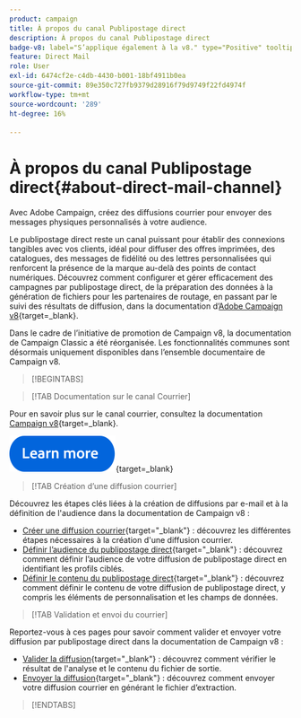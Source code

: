 ```yaml
---
product: campaign
title: À propos du canal Publipostage direct
description: À propos du canal Publipostage direct
badge-v8: label="S’applique également à la v8." type="Positive" tooltip="S’applique également à Campaign v8."
feature: Direct Mail
role: User
exl-id: 6474cf2e-c4db-4430-b001-18bf4911b0ea
source-git-commit: 89e350c727fb9379d28916f79d9749f22fd4974f
workflow-type: tm+mt
source-wordcount: '289'
ht-degree: 16%

---
```



# À propos du canal Publipostage direct{#about-direct-mail-channel}

Avec Adobe Campaign, créez des diffusions courrier pour envoyer des messages physiques personnalisés à votre audience.

Le publipostage direct reste un canal puissant pour établir des connexions tangibles avec vos clients, idéal pour diffuser des offres imprimées, des catalogues, des messages de fidélité ou des lettres personnalisées qui renforcent la présence de la marque au-delà des points de contact numériques. Découvrez comment configurer et gérer efficacement des campagnes par publipostage direct, de la préparation des données à la génération de fichiers pour les partenaires de routage, en passant par le suivi des résultats de diffusion, dans la documentation d’[Adobe Campaign v8](https://experienceleague.adobe.com/docs/campaign/campaign-v8/send/direct-mail.html?lang=fr){target=_blank}.

Dans le cadre de l’initiative de promotion de Campaign v8, la documentation de Campaign Classic a été réorganisée. Les fonctionnalités communes sont désormais uniquement disponibles dans l’ensemble documentaire de Campaign v8.

>[!BEGINTABS]

>[!TAB Documentation sur le canal Courrier]

Pour en savoir plus sur le canal courrier, consultez la documentation [Campaign v8](https://experienceleague.adobe.com/docs/campaign/campaign-v8/send/direct-mail.html?lang=fr){target=_blank}.


[![Image](../../assets/do-not-localize/learn-more-button.svg)](https://experienceleague.adobe.com/docs/campaign/campaign-v8/send/direct-mail.html?lang=fr){target=_blank}


>[!TAB Création d’une diffusion courrier]

Découvrez les étapes clés liées à la création de diffusions par e-mail et à la définition de l&#39;audience dans la documentation de Campaign v8 :

* [Créer une diffusion courrier](https://experienceleague.adobe.com/docs/campaign/campaign-v8/send/direct-mail.html?lang=fr#creating-a-direct-mail-delivery){target="_blank"} : découvrez les différentes étapes nécessaires à la création d&#39;une diffusion courrier.
* [Définir l’audience du publipostage direct](https://experienceleague.adobe.com/docs/campaign/campaign-v8/send/direct-mail.html?lang=fr#creating-a-direct-mail-delivery?lang=fr#defining-the-direct-mail-audience){target="_blank"} : découvrez comment définir l’audience de votre diffusion de publipostage direct en identifiant les profils ciblés.
* [Définir le contenu du publipostage direct](https://experienceleague.adobe.com/docs/campaign/campaign-v8/send/direct-mail.html?lang=fr#creating-a-direct-mail-delivery?lang=fr#defining-the-direct-mail-content){target="_blank"} : découvrez comment définir le contenu de votre diffusion de publipostage direct, y compris les éléments de personnalisation et les champs de données.

>[!TAB Validation et envoi du courrier]

Reportez-vous à ces pages pour savoir comment valider et envoyer votre diffusion par publipostage direct dans la documentation de Campaign v8 :

* [Valider la diffusion](https://experienceleague.adobe.com/docs/campaign/campaign-v8/send/direct-mail.html?lang=fr#creating-a-direct-mail-delivery?lang=fr#defining-the-direct-mail-content){target="_blank"} : découvrez comment vérifier le résultat de l&#39;analyse et le contenu du fichier de sortie.
* [Envoyer la diffusion](https://experienceleague.adobe.com/docs/campaign/campaign-v8/send/direct-mail.html?lang=fr#creating-a-direct-mail-delivery?lang=fr#defining-the-direct-mail-content){target="_blank"} : découvrez comment envoyer votre diffusion courrier en générant le fichier d’extraction.



>[!ENDTABS]
